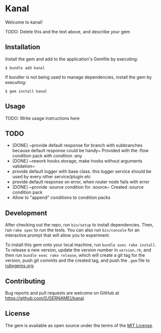 # Kanal

Welcome to kanal!

TODO: Delete this and the text above, and describe your gem

## Installation

Install the gem and add to the application's Gemfile by executing:

    $ bundle add kanal

If bundler is not being used to manage dependencies, install the gem by executing:

    $ gem install kanal

## Usage

TODO: Write usage instructions here

## TODO

- [DONE] ~provide default response for branch with subbranches because default response could be handy~
    Provided with the :flow condition pack with condition :any
- [DONE] ~rework hooks storage, make hooks without arguments validation~
- provide default logger with base class. this logger service should be used by every other service/plugin etc
- provide default response on error, when router node fails with error
- [DONE] ~provide :source condition for :source~
    Created :source condition pack
- Allow to "append" conditions to condition packs


## Development

After checking out the repo, run `bin/setup` to install dependencies. Then, run `rake spec` to run the tests. You can also run `bin/console` for an interactive prompt that will allow you to experiment.

To install this gem onto your local machine, run `bundle exec rake install`. To release a new version, update the version number in `version.rb`, and then run `bundle exec rake release`, which will create a git tag for the version, push git commits and the created tag, and push the `.gem` file to [rubygems.org](https://rubygems.org).

## Contributing

Bug reports and pull requests are welcome on GitHub at https://github.com/[USERNAME]/kanal.

## License

The gem is available as open source under the terms of the [MIT License](https://opensource.org/licenses/MIT).